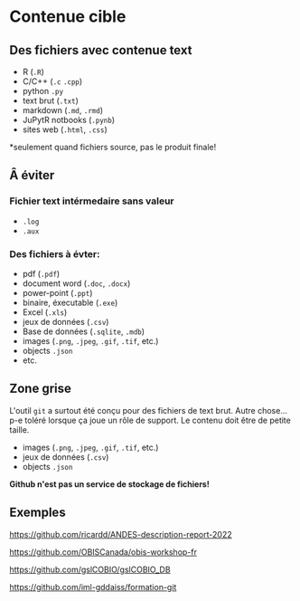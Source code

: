 # Contenue cible

## Des fichiers avec contenue **text**

 - R (`.R`)
 - C/C++ (`.c` `.cpp`)
 - python `.py`
 - text brut (`.txt`)
 - markdown (`.md`, `.rmd`)
 - JuPytR notbooks (`.pynb`)
 - sites web (`.html`, `.css`)

*seulement quand fichiers source, pas le produit finale!

## Â éviter
### Fichier text intérmedaire sans valeur
 - `.log`
 - `.aux`

### Des fichiers à évter:
 - pdf (`.pdf`)
 - document word (`.doc`, `.docx`)
 - power-point (`.ppt`)
 - binaire, éxecutable (`.exe`)
 - Excel  (`.xls`)
 - jeux de données (`.csv`)
 - Base de données (`.sqlite`, `.mdb`)
 - images (`.png`, `.jpeg`, `.gif`, `.tif`, etc.)
 - objects `.json`
 - etc.
  
## Zone grise
L'outil `git` a surtout été conçu pour des fichiers de text brut.
Autre chose... p-e toléré lorsque ça joue un rôle de support. Le contenu doit être de petite taille.
 - images (`.png`, `.jpeg`, `.gif`, `.tif`, etc.)
 - jeux de données (`.csv`)
 - objects `.json`

**Github n'est pas un service de stockage de fichiers!**

## Exemples

https://github.com/ricardd/ANDES-description-report-2022

https://github.com/OBISCanada/obis-workshop-fr

https://github.com/gslCOBIO/gslCOBIO_DB

https://github.com/iml-gddaiss/formation-git
